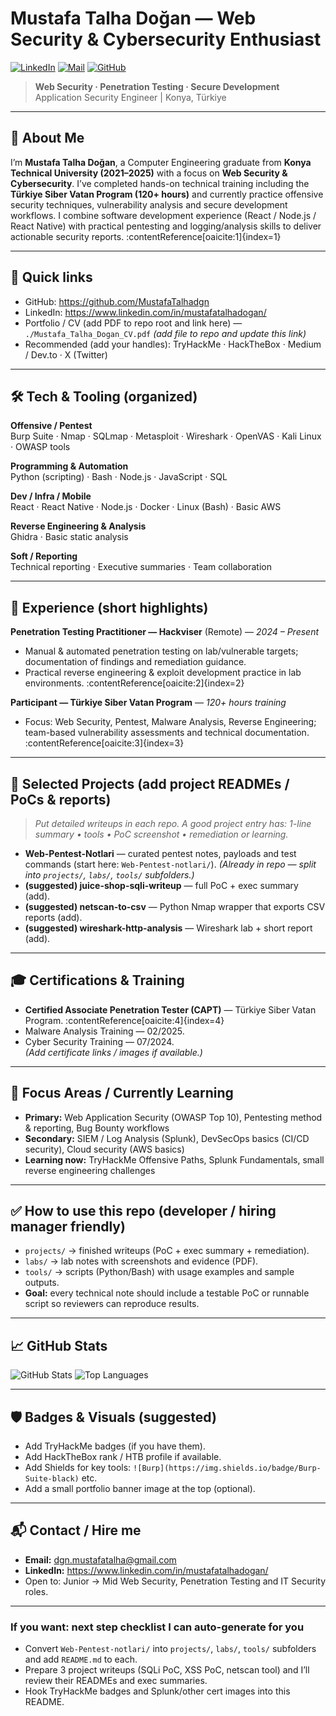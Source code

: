 # Mustafa Talha Doğan — Web Security & Cybersecurity Enthusiast
[![LinkedIn](https://img.shields.io/badge/LinkedIn-%230077B5.svg?logo=linkedin&logoColor=white)](https://www.linkedin.com/in/mustafatalhadogan/) 
[![Mail](https://img.shields.io/badge/Email-dgn.mustafatalha%40gmail.com-blue?style=flat&logo=gmail)](mailto:dgn.mustafatalha@gmail.com)
[![GitHub](https://img.shields.io/badge/GitHub-MustafaTalhadgn-181717?style=flat&logo=github)](https://github.com/MustafaTalhadgn)

> **Web Security · Penetration Testing · Secure Development**  
> Application Security Engineer | Konya, Türkiye

---

## 🚀 About Me
I’m **Mustafa Talha Doğan**, a Computer Engineering graduate from **Konya Technical University (2021–2025)** with a focus on **Web Security & Cybersecurity**. I’ve completed hands-on technical training including the **Türkiye Siber Vatan Program (120+ hours)** and currently practice offensive security techniques, vulnerability analysis and secure development workflows. I combine software development experience (React / Node.js / React Native) with practical pentesting and logging/analysis skills to deliver actionable security reports. :contentReference[oaicite:1]{index=1}

---

## 🔎 Quick links
- GitHub: https://github.com/MustafaTalhadgn  
- LinkedIn: https://www.linkedin.com/in/mustafatalhadogan/  
- Portfolio / CV (add PDF to repo root and link here) — `./Mustafa_Talha_Dogan_CV.pdf` *(add file to repo and update this link)*  
- Recommended (add your handles): TryHackMe · HackTheBox · Medium / Dev.to · X (Twitter)

---

## 🛠️ Tech & Tooling (organized)
**Offensive / Pentest**  
Burp Suite · Nmap · SQLmap · Metasploit · Wireshark · OpenVAS · Kali Linux · OWASP tools

**Programming & Automation**  
Python (scripting) · Bash · Node.js · JavaScript · SQL

**Dev / Infra / Mobile**  
React · React Native · Node.js · Docker · Linux (Bash) · Basic AWS

**Reverse Engineering & Analysis**  
Ghidra · Basic static analysis

**Soft / Reporting**  
Technical reporting · Executive summaries · Team collaboration

---

## 💼 Experience (short highlights)
**Penetration Testing Practitioner — Hackviser** (Remote) — *2024 – Present*  
- Manual & automated penetration testing on lab/vulnerable targets; documentation of findings and remediation guidance.  
- Practical reverse engineering & exploit development practice in lab environments. :contentReference[oaicite:2]{index=2}

**Participant — Türkiye Siber Vatan Program** — *120+ hours training*  
- Focus: Web Security, Pentest, Malware Analysis, Reverse Engineering; team-based vulnerability assessments and technical documentation. :contentReference[oaicite:3]{index=3}

---

## 📁 Selected Projects (add project READMEs / PoCs & reports)
> *Put detailed writeups in each repo. A good project entry has: 1-line summary • tools • PoC screenshot • remediation or learning.*

- **Web-Pentest-Notlari** — curated pentest notes, payloads and test commands (start here: `Web-Pentest-notlari/`). *(Already in repo — split into `projects/`, `labs/`, `tools/` subfolders.)*  
- **(suggested) juice-shop-sqli-writeup** — full PoC + exec summary (add).  
- **(suggested) netscan-to-csv** — Python Nmap wrapper that exports CSV reports (add).  
- **(suggested) wireshark-http-analysis** — Wireshark lab + short report (add).

---

## 🎓 Certifications & Training
- **Certified Associate Penetration Tester (CAPT)** — Türkiye Siber Vatan Program. :contentReference[oaicite:4]{index=4}  
- Malware Analysis Training — 02/2025.  
- Cyber Security Training — 07/2024.  
*(Add certificate links / images if available.)*

---

## 📣 Focus Areas / Currently Learning
- **Primary:** Web Application Security (OWASP Top 10), Pentesting method & reporting, Bug Bounty workflows  
- **Secondary:** SIEM / Log Analysis (Splunk), DevSecOps basics (CI/CD security), Cloud security (AWS basics)  
- **Learning now:** TryHackMe Offensive Paths, Splunk Fundamentals, small reverse engineering challenges

---

## ✅ How to use this repo (developer / hiring manager friendly)
- `projects/` → finished writeups (PoC + exec summary + remediation).  
- `labs/` → lab notes with screenshots and evidence (PDF).  
- `tools/` → scripts (Python/Bash) with usage examples and sample outputs.  
- **Goal:** every technical note should include a testable PoC or runnable script so reviewers can reproduce results.

---

## 📈 GitHub Stats
![GitHub Stats](https://github-readme-stats.vercel.app/api?username=MustafaTalhadgn&theme=gruvbox&include_all_commits=true)
![Top Languages](https://github-readme-stats.vercel.app/api/top-langs/?username=MustafaTalhadgn&layout=compact&theme=gruvbox)

---

## 🛡️ Badges & Visuals (suggested)
- Add TryHackMe badges (if you have them).  
- Add HackTheBox rank / HTB profile if available.  
- Add Shields for key tools: `![Burp](https://img.shields.io/badge/Burp-Suite-black)` etc.  
- Add a small portfolio banner image at the top (optional).

---

## 📬 Contact / Hire me
- **Email:** dgn.mustafatalha@gmail.com  
- **LinkedIn:** https://www.linkedin.com/in/mustafatalhadogan/  
- Open to: Junior → Mid Web Security, Penetration Testing and IT Security roles.  

---

### If you want: next step checklist I can auto-generate for you
- Convert `Web-Pentest-notlari/` into `projects/`, `labs/`, `tools/` subfolders and add `README.md` to each.  
- Prepare 3 project writeups (SQLi PoC, XSS PoC, netscan tool) and I’ll review their READMEs and exec summaries.  
- Hook TryHackMe badges and Splunk/other cert images into this README.
